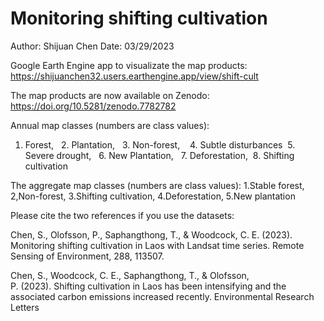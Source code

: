 # Monitoring shifting cultivation 

Author: Shijuan Chen
Date: 03/29/2023

Google Earth Engine app to visualizate the map products: https://shijuanchen32.users.earthengine.app/view/shift-cult

The map products are now available on Zenodo: https://doi.org/10.5281/zenodo.7782782 

Annual map classes (numbers are class values):
1. Forest,   2. Plantation,   3. Non-forest,    4. Subtle disturbances  5. Severe drought,   6. New Plantation,   7. Deforestation,  8. Shifting cultivation

The aggregate map classes (numbers are class values):
1.Stable forest, 2,Non-forest, 3.Shifting cultivation, 4.Deforestation, 5.New plantation

Please cite the two references if you use the datasets:

Chen, S., Olofsson, P., Saphangthong, T., & Woodcock, C. E. (2023). Monitoring shifting cultivation in Laos with Landsat time series. Remote Sensing of Environment, 288, 113507.

Chen, S., Woodcock, C. E., Saphangthong, T., & Olofsson, P. (2023). Shifting cultivation in Laos has been intensifying and the associated carbon emissions increased recently. Environmental Research Letters




